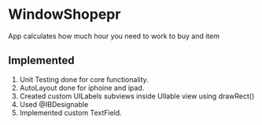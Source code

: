 # WindowShopepr
App calculates how much hour you need to work to buy and item

Implemented
-----------------
1. Unit Testing done for core functionality.
2. AutoLayout done for iphoine and ipad.
3. Created custom UILabels subviews inside UIlable view using drawRect()
4. Used @IBDesignable
5. Implemented custom TextField.
